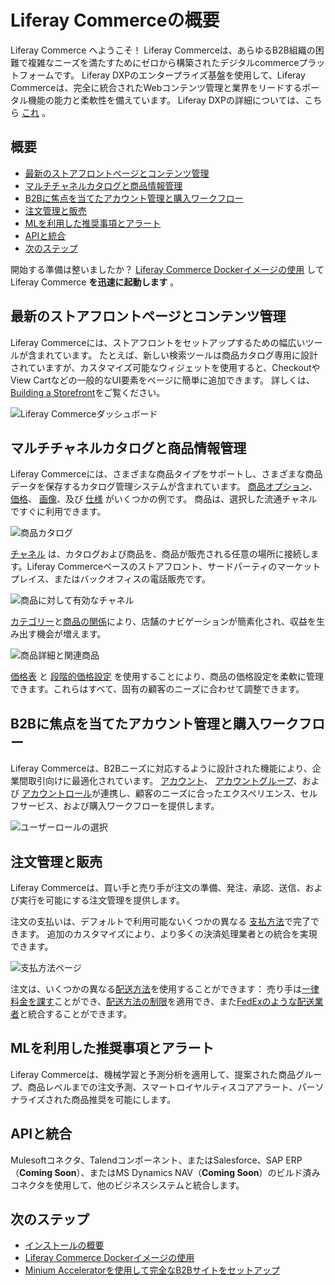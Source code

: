 # Liferay Commerceの概要

Liferay Commerce へようこそ！  Liferay Commerceは、あらゆるB2B組織の困難で複雑なニーズを満たすためにゼロから構築されたデジタルcommerceプラットフォームです。 Liferay DXPのエンタープライズ基盤を使用して、Liferay Commerceは、完全に統合されたWebコンテンツ管理と業界をリードするポータル機能の能力と柔軟性を備えています。 Liferay DXPの詳細については、こちら [これ](https://learn.liferay.com/dxp/latest/ja/getting-started.html) 。

## 概要

* [最新のストアフロントページとコンテンツ管理](#modern-storefront-pages-and-content-management)
* [マルチチャネルカタログと商品情報管理](#multi-channel-catalog-and-product-information-management)
* [B2Bに焦点を当てたアカウント管理と購入ワークフロー](#b2b-focused-account-management-and-purchasing-workflow)
* [注文管理と販売](#order-management-and-sales)
* [MLを利用した推奨事項とアラート](#ml-powered-recommendations-and-alerts)
* [APIと統合](#apis-and-integrations)
* [次のステップ](#next-steps)

開始する準備は整いましたか？ [ Liferay Commerce Dockerイメージの使用](../installation-and-upgrades/installing-commerce-2.1-and-below/using-the-liferay-commerce-docker-image.md) してLiferay Commerce **を迅速に起動します** 。

## 最新のストアフロントページとコンテンツ管理

Liferay Commerceには、ストアフロントをセットアップするための幅広いツールが含まれています。 たとえば、新しい検索ツールは商品カタログ専用に設計されていますが、カスタマイズ可能なウィジェットを使用すると、CheckoutやView Cartなどの一般的なUI要素をページに簡単に追加できます。 詳しくは、[Building a Storefront](../creating-store-content/creating-your-storefront.md)をご覧ください。

![Liferay Commerceダッシュボード](./introduction-to-liferay-commerce/images/01.png)

## マルチチャネルカタログと商品情報管理

Liferay Commerceには、さまざまな商品タイプをサポートし、さまざまな商品データを保存するカタログ管理システムが含まれています。 [商品オプション](../product-management/creating-and-managing-products/products/using-product-options.md)、 [価格](../pricing/introduction-to-pricing.md)、 [画像](../product-management/creating-and-managing-products/products/product-images.md)、及び [仕様](../product-management/creating-and-managing-products/products/specifications.md) がいくつかの例です。 商品は、選択した流通チャネルですぐに利用できます。

![商品カタログ](./introduction-to-liferay-commerce/images/02.png)

[チャネル](../store-management/channels/introduction-to-channels.md) は、カタログおよび商品を、商品が販売される任意の場所に接続します。Liferay Commerceベースのストアフロント、サードパーティのマーケットプレイス、またはバックオフィスの電話販売です。

![商品に対して有効なチャネル](./introduction-to-liferay-commerce/images/03.png)

[カテゴリー](../product-management/creating-and-managing-products/products/organizing-your-catalog-with-product-categories.md)と[商品の関係](../product-management/creating-and-managing-products/products/related-products-up-sells-and-cross-sells.md)により、店舗のナビゲーションが簡素化され、収益を生み出す機会が増えます。

![商品詳細と関連商品](./introduction-to-liferay-commerce/images/04.png)

[価格表](../pricing/creating-a-price-list.md) と [段階的価格設定](../pricing/using-price-tiers.md) を使用することにより、商品の価格設定を柔軟に管理できます。これらはすべて、固有の顧客のニーズに合わせて調整できます。

## B2Bに焦点を当てたアカウント管理と購入ワークフロー

Liferay Commerceは、B2Bニーズに対応するように設計された機能により、企業間取引向けに最適化されています。 [アカウント](../users-and-accounts/account-management.md)、 [アカウントグループ](../users-and-accounts/account-management/creating-a-new-account-group.md)、および [アカウントロール](../users-and-accounts/account-management/account-roles.md)が連携し、顧客のニーズに合ったエクスペリエンス、セルフサービス、および購入ワークフローを提供します。

![ユーザーロールの選択](./introduction-to-liferay-commerce/images/05.png)

## 注文管理と販売

Liferay Commerceは、買い手と売り手が注文の準備、発注、承認、送信、および実行を可能にする注文管理を提供します。

注文の支払いは、デフォルトで利用可能ないくつかの異なる [支払方法](../store-management/configuring-payment-methods/managing-payment-methods.md)で完了できます。 追加のカスタマイズにより、より多くの決済処理業者との統合を実現できます。

![支払方法ページ](./introduction-to-liferay-commerce/images/06.png)

注文は、いくつかの異なる[配送方法](../store-management/configuring-shipping-methods/shipping-method-reference.md)を使用することができます： 売り手は[一律料金を課す](../store-management/configuring-shipping-methods/using-the-flat-rate-shipping-method.md)ことができ、[配送方法の制限](../store-management/configuring-shipping-methods/applying-shipping-method-restrictions.md)を適用でき、また[FedExのような配送業者](../store-management/configuring-shipping-methods/using-the-fedex-shipping-method.md)と統合することができます。

## MLを利用した推奨事項とアラート

Liferay Commerceは、機械学習と予測分析を適用して、提案された商品グループ、商品レベルまでの注文予測、スマートロイヤルティスコアアラート、パーソナライズされた商品推奨を可能にします。

## APIと統合

Mulesoftコネクタ、Talendコンポーネント、またはSalesforce、SAP ERP（**Coming Soon**）、またはMS Dynamics NAV（**Coming Soon**）のビルド済みコネクタを使用して、他のビジネスシステムと統合します。

## 次のステップ

* [インストールの概要](../installation-and-upgrades/installation-overview.md)
* [Liferay Commerce Dockerイメージの使用](../installation-and-upgrades/installing-commerce-2.1-and-below/using-the-liferay-commerce-docker-image.md)
* [Minium Acceleratorを使用して完全なB2Bサイトをセットアップ](../starting-a-store/using-the-minium-accelerator-to-jump-start-your-b2b-store.md)
